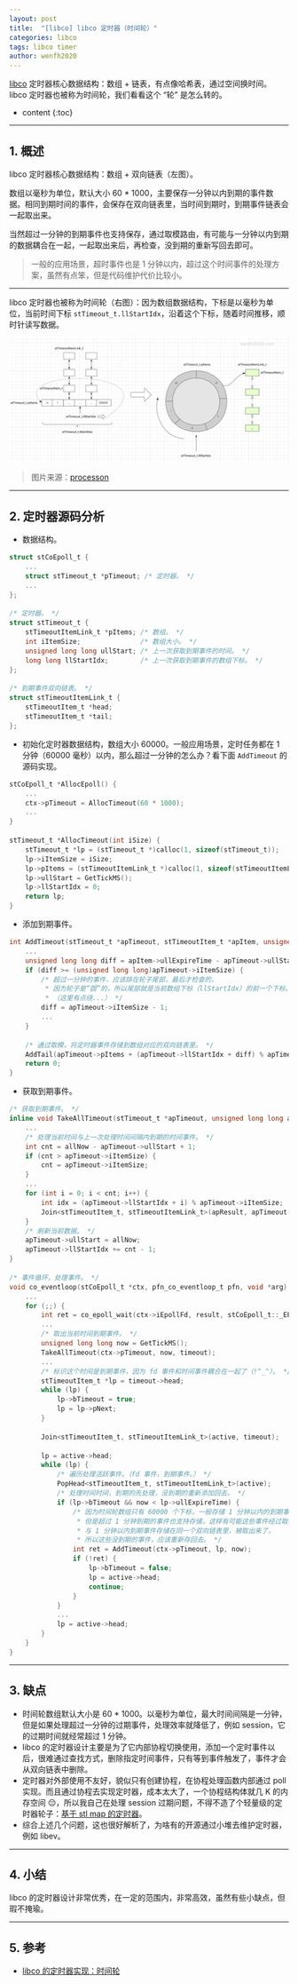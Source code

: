 ```yaml
---
layout: post
title:  "[libco] libco 定时器（时间轮）"
categories: libco
tags: libco timer
author: wenfh2020
---
```


[libco](https://github.com/Tencent/libco) 定时器核心数据结构：数组 + 链表，有点像哈希表，通过空间换时间。libco 定时器也被称为时间轮，我们看看这个 “轮” 是怎么转的。




* content
{:toc}

---

## 1. 概述

libco 定时器核心数据结构：数组 + 双向链表（左图）。

数组以毫秒为单位，默认大小 60 * 1000，主要保存一分钟以内到期的事件数据。相同到期时间的事件，会保存在双向链表里，当时间到期时，到期事件链表会一起取出来。

当然超过一分钟的到期事件也支持保存，通过取模路由，有可能与一分钟以内到期的数据耦合在一起，一起取出来后，再检查，没到期的重新写回去即可。

> 一般的应用场景，超时事件也是 1 分钟以内，超过这个时间事件的处理方案，虽然有点笨，但是代码维护代价比较小。

---

libco 定时器也被称为时间轮（右图）：因为数组数据结构，下标是以毫秒为单位，当前时间下标 `stTimeout_t.llStartIdx`，沿着这个下标，随着时间推移，顺时针读写数据。

<div align=center><img src="/images/2021-03-30-14-03-54.png" data-action="zoom"/></div>

> 图片来源：[processon](https://www.processon.com/view/6062b09e1e085332583e7783)

---

## 2. 定时器源码分析

* 数据结构。

```c
struct stCoEpoll_t {
    ...
    struct stTimeout_t *pTimeout; /* 定时器。 */
    ...
};

/* 定时器。 */
struct stTimeout_t {
    stTimeoutItemLink_t *pItems; /* 数组。 */
    int iItemSize;               /* 数组大小。 */
    unsigned long long ullStart; /* 上一次获取到期事件的时间。 */
    long long llStartIdx;        /* 上一次获取到期事件的数组下标。 */
};

/* 到期事件双向链表。 */
struct stTimeoutItemLink_t {
    stTimeoutItem_t *head;
    stTimeoutItem_t *tail;
};
```

* 初始化定时器数据结构，数组大小 60000。一般应用场景，定时任务都在 1 分钟（60000 毫秒）以内，那么超过一分钟的怎么办？看下面 `AddTimeout` 的源码实现。

```c
stCoEpoll_t *AllocEpoll() {
    ...
    ctx->pTimeout = AllocTimeout(60 * 1000);
    ...
}

stTimeout_t *AllocTimeout(int iSize) {
    stTimeout_t *lp = (stTimeout_t *)calloc(1, sizeof(stTimeout_t));
    lp->iItemSize = iSize;
    lp->pItems = (stTimeoutItemLink_t *)calloc(1, sizeof(stTimeoutItemLink_t) * lp->iItemSize);
    lp->ullStart = GetTickMS();
    lp->llStartIdx = 0;
    return lp;
}
```

* 添加到期事件。

```c
int AddTimeout(stTimeout_t *apTimeout, stTimeoutItem_t *apItem, unsigned long long allNow) {
    ...
    unsigned long long diff = apItem->ullExpireTime - apTimeout->ullStart;
    if (diff >= (unsigned long long)apTimeout->iItemSize) {
        /* 超过一分钟的事件，应该排在轮子尾部，最后才检查的，
         * 因为轮子是“圆”的，所以尾部就是当前数组下标（llStartIdx）的前一个下标。
         * （这里有点绕...） */
        diff = apTimeout->iItemSize - 1;
        ...
    }

    /* 通过取模，将定时器事件存储到数组对应的双向链表里。 */
    AddTail(apTimeout->pItems + (apTimeout->llStartIdx + diff) % apTimeout->iItemSize, apItem);
    return 0;
}
```

* 获取到期事件。

```c
/* 获取到期事件。 */
inline void TakeAllTimeout(stTimeout_t *apTimeout, unsigned long long allNow, stTimeoutItemLink_t *apResult) {
    ...
    /* 处理当前时间与上一次处理时间间隔内到期的时间事件。 */
    int cnt = allNow - apTimeout->ullStart + 1;
    if (cnt > apTimeout->iItemSize) {
        cnt = apTimeout->iItemSize;
    }
    ...
    for (int i = 0; i < cnt; i++) {
        int idx = (apTimeout->llStartIdx + i) % apTimeout->iItemSize;
        Join<stTimeoutItem_t, stTimeoutItemLink_t>(apResult, apTimeout->pItems + idx);
    }
    /* 刷新当前数据。 */
    apTimeout->ullStart = allNow;
    apTimeout->llStartIdx += cnt - 1;
}

/* 事件循环，处理事件。 */
void co_eventloop(stCoEpoll_t *ctx, pfn_co_eventloop_t pfn, void *arg) {
    ...
    for (;;) {
        int ret = co_epoll_wait(ctx->iEpollFd, result, stCoEpoll_t::_EPOLL_SIZE, 1);
        ...
        /* 取出当前时间到期事件。 */
        unsigned long long now = GetTickMS();
        TakeAllTimeout(ctx->pTimeout, now, timeout);
        ...
        /* 标识这个时间是到期事件，因为 fd 事件和时间事件耦合在一起了（!^_^）。 */
        stTimeoutItem_t *lp = timeout->head;
        while (lp) {
            lp->bTimeout = true;
            lp = lp->pNext;
        }

        Join<stTimeoutItem_t, stTimeoutItemLink_t>(active, timeout);

        lp = active->head;
        while (lp) {
            /* 遍历处理活跃事件。（fd 事件，到期事件。） */
            PopHead<stTimeoutItem_t, stTimeoutItemLink_t>(active);
            /* 处理时间时间，到期的先处理，没到期的重新添加回去。 */
            if (lp->bTimeout && now < lp->ullExpireTime) {
                /* 因为时间轮数组只有 60000 个下标，一般存储 1 分钟以内的到期事件，
                 * 但是超过 1 分钟到期的事件也支持存储，这样有可能这些事件经过取模，
                 * 与 1 分钟以内到期事件存储在同一个双向链表里，被取出来了，
                 * 所以这些没到期的事件，应该重新存回去。 */
                int ret = AddTimeout(ctx->pTimeout, lp, now);
                if (!ret) {
                    lp->bTimeout = false;
                    lp = active->head;
                    continue;
                }
            }
            ...
            lp = active->head;
        }
    }
}
```

---

## 3. 缺点

* 时间轮数组默认大小是 60 * 1000。以毫秒为单位，最大时间间隔是一分钟，但是如果处理超过一分钟的过期事件，处理效率就降低了，例如 session，它的过期时间就经常超过 1 分钟。
* libco 的定时器设计主要是为了它内部协程切换使用，添加一个定时事件以后，很难通过查找方式，删除指定时间事件，只有等到事件触发了，事件才会从双向链表中删除。
* 定时器对外部使用不友好，貌似只有创建协程，在协程处理函数内部通过 poll 实现。而且通过协程去实现定时器，成本太大了，一个协程结构体就几 K 的内存空间 😔，所以我自己在处理 session 过期问题，不得不造了个轻量级的定时器轮子：[基于 stl map 的定时器](https://wenfh2020.com/2021/04/08/timers/)。
* 综合上述几个问题，这也很好解析了，为啥有的开源通过小堆去维护定时器，例如 libev。

---

## 4. 小结

libco 的定时器设计非常优秀，在一定的范围内，非常高效，虽然有些小缺点，但瑕不掩瑜。

---

## 5. 参考

* [libco 的定时器实现：时间轮](https://cyhone.com/articles/time-wheel-in-libco/)
